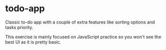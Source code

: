 # todo-app
Classic to-do app with a couple of extra features like sorting options and tasks priority.

This exercise is mainly focused on JavaScript practice so you won't see the best UI as it is pretty basic.
